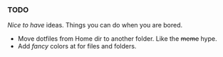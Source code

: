 ### TODO

_Nice to have_ ideas. Things you can do when you are bored.

* Move dotfiles from Home dir to another folder. Like the ~~meme~~ hype.
* Add _fancy_ colors at for files and folders.
